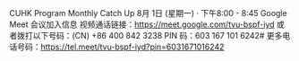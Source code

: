 CUHK Program Monthly Catch Up
8月 1日 (星期一) · 下午8:00 - 8:45
Google Meet 会议加入信息
视频通话链接：https://meet.google.com/tvu-bspf-iyd
或者拨打以下号码：‪(CN) +86 400 842 3238‬ PIN 码：‪603 167 101 6242‬#
更多电话号码：https://tel.meet/tvu-bspf-iyd?pin=6031671016242
